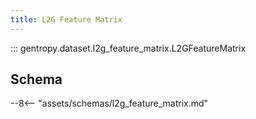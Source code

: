 ```yaml
---
title: L2G Feature Matrix
---
```


::: gentropy.dataset.l2g_feature_matrix.L2GFeatureMatrix

## Schema

--8<-- "assets/schemas/l2g_feature_matrix.md"
